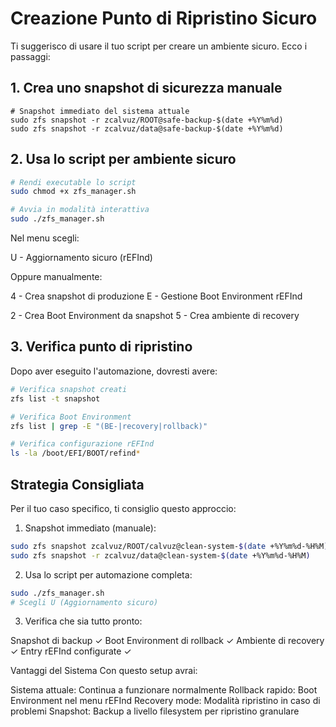 # Creazione Punto di Ripristino Sicuro

Ti suggerisco di usare il tuo script per creare un ambiente sicuro. Ecco i passaggi:


## 1. Crea uno snapshot di sicurezza manuale

```code
# Snapshot immediato del sistema attuale
sudo zfs snapshot -r zcalvuz/ROOT@safe-backup-$(date +%Y%m%d)
sudo zfs snapshot -r zcalvuz/data@safe-backup-$(date +%Y%m%d)
```

## 2. Usa lo script per ambiente sicuro

```bash
# Rendi executable lo script
sudo chmod +x zfs_manager.sh

# Avvia in modalità interattiva
sudo ./zfs_manager.sh
```
Nel menu scegli:

U - Aggiornamento sicuro (rEFInd)

Oppure manualmente:

4 - Crea snapshot di produzione
E - Gestione Boot Environment rEFInd

2 - Crea Boot Environment da snapshot
5 - Crea ambiente di recovery



## 3. Verifica punto di ripristino

Dopo aver eseguito l'automazione, dovresti avere:
```bash
# Verifica snapshot creati
zfs list -t snapshot

# Verifica Boot Environment
zfs list | grep -E "(BE-|recovery|rollback)"

# Verifica configurazione rEFInd
ls -la /boot/EFI/BOOT/refind*
```

## Strategia Consigliata

Per il tuo caso specifico, ti consiglio questo approccio:

1. Snapshot immediato (manuale):

```bash
sudo zfs snapshot zcalvuz/ROOT/calvuz@clean-system-$(date +%Y%m%d-%H%M)
sudo zfs snapshot -r zcalvuz/data@clean-system-$(date +%Y%m%d-%H%M)
```
2. Usa lo script per automazione completa:

```bash
sudo ./zfs_manager.sh
# Scegli U (Aggiornamento sicuro)
```

3. Verifica che sia tutto pronto:

Snapshot di backup ✓
Boot Environment di rollback ✓
Ambiente di recovery ✓
Entry rEFInd configurate ✓



Vantaggi del Sistema
Con questo setup avrai:

Sistema attuale: Continua a funzionare normalmente
Rollback rapido: Boot Environment nel menu rEFInd
Recovery mode: Modalità ripristino in caso di problemi
Snapshot: Backup a livello filesystem per ripristino granulare
